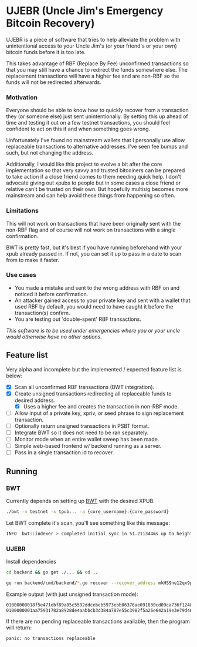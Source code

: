 # UJEBR (Uncle Jim's Emergency Bitcoin Recovery)

UJEBR is a piece of software that tries to help alleviate the problem with unintentional access to your Uncle Jim's (or your friend's or your own) bitcoin funds before it is too late. 

This takes advantage of RBF (Replace By Fee) unconfirmed transactions so that you may still have a chance to redirect the funds somewhere else. The replacement transactions will have a higher fee and are non-RBF so the funds will not be redirected afterwards. 

### Motivation

Everyone should be able to know how to quickly recover from a transaction they (or someone else) just sent unintentionally. By setting this up ahead of time and testing it out on a few testnet transactions, you should feel confident to act on this if and when something goes wrong.

Unfortunately I've found no mainstream wallets that I personally use allow replaceable transactions to alternative addresses. I've seen fee bumps and such, but not changing the address. 

Additionally, I would like this project to evolve a bit after the core implementation so that very savvy and trusted bitcoiners can be prepared to take action if a close friend comes to them needing quick help. I don't advocate giving out xpubs to people but in some cases a close friend or relative can't be trusted on their own. But hopefully multisig becomes more mainstream and can help avoid these things from happening so often.

### Limitations

This will not work on transactions that have been originally sent with the non-RBF flag and of course will not work on transactions with a single confirmation.

BWT is pretty fast, but it's best if you have running beforehand with your xpub already passed in. If not, you can set it up to pass in a date to scan from to make it faster. 

### Use cases

  - You made a mistake and sent to the wrong address with RBF on and noticed it before confirmation.
  - An attacker gained access to your private key and sent with a wallet that used RBF by default, you would need to have caught it before the transaction(s) confirm.
  - You are testing out 'double-spent' RBF transactions.


*This software is to be used under emergencies where you or your uncle would otherwise have no other options.*

## Feature list

Very alpha and incomplete but the implemented / expected feature list is below: 

- [x] Scan all unconfirmed RBF transactions (BWT integration).
- [x] Create unsigned transactions redirecting all replaceable funds to desired address.
  - [x] Uses a higher fee and creates the transaction in non-RBF mode.
- [ ] Allow input of a private key, xpriv, or seed phrase to sign replacement transaction.
- [ ] Optionally return unsigned transactions in PSBT format.
- [ ] Integrate BWT so it does not need to be ran separately.
- [ ] Monitor mode when an entire wallet sweep has been made.
- [ ] Simple web-based frontend w/ backend running as a server.
- [ ] Pass in a single transaction id to recover.

## Running

### BWT 

Currently depends on setting up [BWT](https://github.com/shesek/bwt) with the desired XPUB. 

```bash
./bwt -n testnet -x tpub... -a {core_username}:{core_password} 
```

Let BWT complete it's scan, you'll see something like this message: 

```bash
INFO  bwt::indexer > completed initial sync in 51.211344ms up to height 1897523 (total 13 transactions and 11 addresses)
``` 

### UJEBR

Install dependencies

```bash
cd backend && go get ./... && cd ..
```

```bash
go run backend/cmd/backend/*.go recover --recover_address mkHS9ne12qx9pS9VojpwU5xtRd4T7X7ZUt --bwt.url http://127.0.0.1 --bwt.port 3060
```

Example output (with just unsigned transaction mode): 

```bash
01000000018f5e471ebf89a05c5592ddcebeb5973ebb06376ae091830cd09ca736f1248b630000000000ffffffff01960c0300000000001976a914344a0f48ca150ec2b903817660b9b68b13a6702688ac00000000
0100000001aa75931782a8928de4aabbcb3d384a787e55c3982f5a26e642a19e3e79d46acd0100000000ffffffff015a0c0100000000001976a914344a0f48ca150ec2b903817660b9b68b13a6702688ac00000000
```

If there are no pending replaceable transactions available, then the program will return:

```
panic: no transactions replaceable
```
